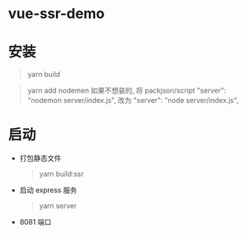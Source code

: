 # vue-ssr-demo

# 安装
>yarn build

>yarn add nodemen 
如果不想装的, 将 packjson/script "server": "nodemon server/index.js", 改为 "server": "node server/index.js",
 
# 启动
- 打包静态文件
	> yarn build:ssr
- 启动 express 服务
	> yarn server
-  8081 端口